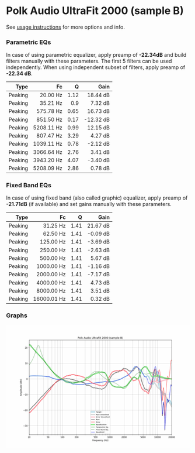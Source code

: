 # Polk Audio UltraFit 2000 (sample B)
See [usage instructions](https://github.com/jaakkopasanen/AutoEq#usage) for more options and info.

### Parametric EQs
In case of using parametric equalizer, apply preamp of **-22.34dB** and build filters manually
with these parameters. The first 5 filters can be used independently.
When using independent subset of filters, apply preamp of **-22.34 dB**.

| Type    | Fc         |    Q | Gain      |
|--------:|-----------:|-----:|----------:|
| Peaking | 20.00 Hz   | 1.12 | 18.44 dB  |
| Peaking | 35.21 Hz   | 0.9  | 7.32 dB   |
| Peaking | 575.78 Hz  | 0.65 | 16.73 dB  |
| Peaking | 851.50 Hz  | 0.17 | -12.32 dB |
| Peaking | 5208.11 Hz | 0.99 | 12.15 dB  |
| Peaking | 807.47 Hz  | 3.29 | 4.27 dB   |
| Peaking | 1039.11 Hz | 0.78 | -2.12 dB  |
| Peaking | 3066.64 Hz | 2.76 | 3.41 dB   |
| Peaking | 3943.20 Hz | 4.07 | -3.40 dB  |
| Peaking | 5208.09 Hz | 2.86 | 0.78 dB   |

### Fixed Band EQs
In case of using fixed band (also called graphic) equalizer, apply preamp of **-21.71dB**
(if available) and set gains manually with these parameters.

| Type    | Fc          |    Q | Gain     |
|--------:|------------:|-----:|---------:|
| Peaking | 31.25 Hz    | 1.41 | 21.67 dB |
| Peaking | 62.50 Hz    | 1.41 | -0.09 dB |
| Peaking | 125.00 Hz   | 1.41 | -3.69 dB |
| Peaking | 250.00 Hz   | 1.41 | -2.63 dB |
| Peaking | 500.00 Hz   | 1.41 | 5.67 dB  |
| Peaking | 1000.00 Hz  | 1.41 | -1.16 dB |
| Peaking | 2000.00 Hz  | 1.41 | -7.17 dB |
| Peaking | 4000.00 Hz  | 1.41 | 4.73 dB  |
| Peaking | 8000.00 Hz  | 1.41 | 3.51 dB  |
| Peaking | 16000.01 Hz | 1.41 | 0.32 dB  |

### Graphs
![](./Polk%20Audio%20UltraFit%202000%20(sample%20B).png)